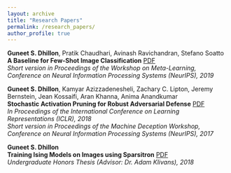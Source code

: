 ```yaml
---
layout: archive
title: "Research Papers"
permalink: /research_papers/
author_profile: true
---
```


**Guneet S. Dhillon**, Pratik Chaudhari, Avinash Ravichandran, Stefano Soatto<br/>
**A Baseline for Few-Shot Image Classification** [PDF](https://arxiv.org/pdf/1909.02729.pdf)<br/>
*Short version in Proceedings of the Workshop on Meta-Learning, Conference on Neural Information Processing Systems (NeurIPS), 2019*

**Guneet S. Dhillon**, Kamyar Azizzadenesheli, Zachary C. Lipton, Jeremy Bernstein, Jean Kossaifi, Aran Khanna, Anima Anandkumar<br/>
**Stochastic Activation Pruning for Robust Adversarial Defense** [PDF](https://openreview.net/forum?id=H1uR4GZRZ)<br/>
*In Proceedings of the International Conference on Learning Representations (ICLR), 2018*<br/>
*Short version in Proceedings of the Machine Deception Workshop, Conference on Neural Information Processing Systems (NeurIPS), 2017*

**Guneet S. Dhillon**<br/>
**Training Ising Models on Images using Sparsitron** [PDF](https://apps.cs.utexas.edu/apps/tech-reports/182206)<br/>
*Undergraduate Honors Thesis (Advisor: Dr. Adam Klivans), 2018*

